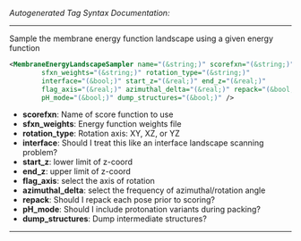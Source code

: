 <!-- THIS IS AN AUTOGENERATED FILE: Don't edit it directly, instead change the schema definition in the code itself. -->

_Autogenerated Tag Syntax Documentation:_

---
Sample the membrane energy function landscape using a given energy function

```xml
<MembraneEnergyLandscapeSampler name="(&string;)" scorefxn="(&string;)"
        sfxn_weights="(&string;)" rotation_type="(&string;)"
        interface="(&bool;)" start_z="(&real;)" end_z="(&real;)"
        flag_axis="(&real;)" azimuthal_delta="(&real;)" repack="(&bool;)"
        pH_mode="(&bool;)" dump_structures="(&bool;)" />
```

-   **scorefxn**: Name of score function to use
-   **sfxn_weights**: Energy function weights file
-   **rotation_type**: Rotation axis: XY, XZ, or YZ
-   **interface**: Should I treat this like an interface landscape scanning problem?
-   **start_z**: lower limit of z-coord
-   **end_z**: upper limit of z-coord
-   **flag_axis**: select the axis of rotation
-   **azimuthal_delta**: select the frequency of azimuthal/rotation angle
-   **repack**: Should I repack each pose prior to scoring?
-   **pH_mode**: Should I include protonation variants during packing?
-   **dump_structures**: Dump intermediate structures?

---
